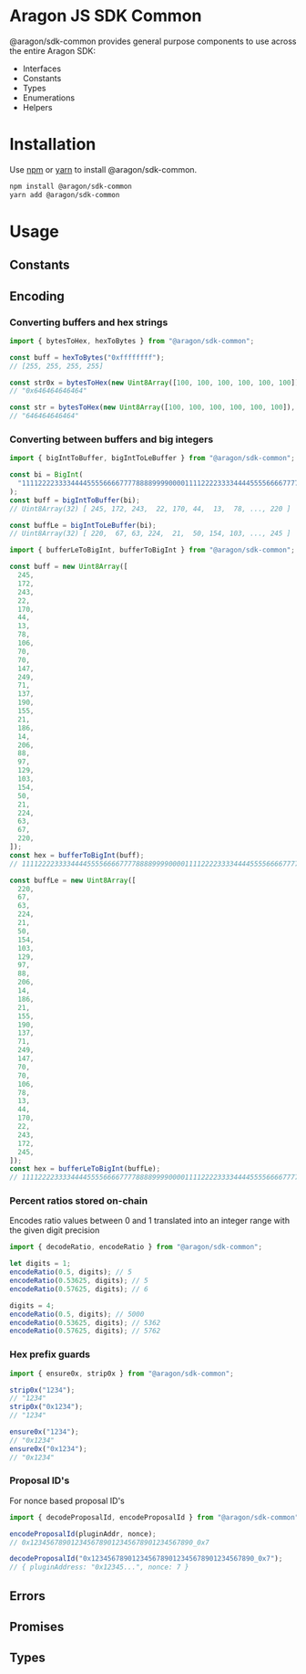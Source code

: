 # Aragon JS SDK Common

@aragon/sdk-common provides general purpose components to use across the entire
Aragon SDK:

- Interfaces
- Constants
- Types
- Enumerations
- Helpers

# Installation

Use [npm](https://www.npmjs.com/) or [yarn](https://yarnpkg.com/) to install
@aragon/sdk-common.

```bash
npm install @aragon/sdk-common
yarn add @aragon/sdk-common
```

# Usage

## Constants

## Encoding

### Converting buffers and hex strings

```ts
import { bytesToHex, hexToBytes } from "@aragon/sdk-common";

const buff = hexToBytes("0xffffffff");
// [255, 255, 255, 255]

const str0x = bytesToHex(new Uint8Array([100, 100, 100, 100, 100, 100]));
// "0x646464646464"

const str = bytesToHex(new Uint8Array([100, 100, 100, 100, 100, 100]), true);
// "646464646464"
```

### Converting between buffers and big integers

```ts
import { bigIntToBuffer, bigIntToLeBuffer } from "@aragon/sdk-common";

const bi = BigInt(
  "111122223333444455556666777788889999000011112222333344445555666677778888999900",
);
const buff = bigIntToBuffer(bi);
// Uint8Array(32) [ 245, 172, 243,  22, 170, 44,  13,  78, ..., 220 ]

const buffLe = bigIntToLeBuffer(bi);
// Uint8Array(32) [ 220,  67, 63, 224,  21,  50, 154, 103, ..., 245 ]
```

```ts
import { bufferLeToBigInt, bufferToBigInt } from "@aragon/sdk-common";

const buff = new Uint8Array([
  245,
  172,
  243,
  22,
  170,
  44,
  13,
  78,
  106,
  70,
  70,
  147,
  249,
  71,
  137,
  190,
  155,
  21,
  186,
  14,
  206,
  88,
  97,
  129,
  103,
  154,
  50,
  21,
  224,
  63,
  67,
  220,
]);
const hex = bufferToBigInt(buff);
// 111122223333444455556666777788889999000011112222333344445555666677778888999900n

const buffLe = new Uint8Array([
  220,
  67,
  63,
  224,
  21,
  50,
  154,
  103,
  129,
  97,
  88,
  206,
  14,
  186,
  21,
  155,
  190,
  137,
  71,
  249,
  147,
  70,
  70,
  106,
  78,
  13,
  44,
  170,
  22,
  243,
  172,
  245,
]);
const hex = bufferLeToBigInt(buffLe);
// 111122223333444455556666777788889999000011112222333344445555666677778888999900n
```

### Percent ratios stored on-chain

Encodes ratio values between 0 and 1 translated into an integer range with the
given digit precision

```ts
import { decodeRatio, encodeRatio } from "@aragon/sdk-common";

let digits = 1;
encodeRatio(0.5, digits); // 5
encodeRatio(0.53625, digits); // 5
encodeRatio(0.57625, digits); // 6

digits = 4;
encodeRatio(0.5, digits); // 5000
encodeRatio(0.53625, digits); // 5362
encodeRatio(0.57625, digits); // 5762
```

### Hex prefix guards

```ts
import { ensure0x, strip0x } from "@aragon/sdk-common";

strip0x("1234");
// "1234"
strip0x("0x1234");
// "1234"

ensure0x("1234");
// "0x1234"
ensure0x("0x1234");
// "0x1234"
```

### Proposal ID's

For nonce based proposal ID's

```ts
import { decodeProposalId, encodeProposalId } from "@aragon/sdk-common";

encodeProposalId(pluginAddr, nonce);
// 0x1234567890123456789012345678901234567890_0x7

decodeProposalId("0x1234567890123456789012345678901234567890_0x7");
// { pluginAddress: "0x12345...", nonce: 7 }
```

## Errors

## Promises

## Types
